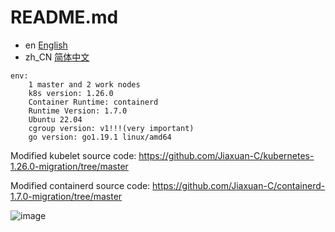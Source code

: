 # README.md
- en [English](readme/README.zh_CN.md)
- zh_CN [简体中文](README.md)
```
env: 
​    1 master and 2 work nodes
​    k8s version: 1.26.0
​    Container Runtime: containerd
​    Runtime Version: 1.7.0
​    Ubuntu 22.04
​    cgroup version: v1!!!(very important)
    go version: go1.19.1 linux/amd64
```

Modified kubelet source code: https://github.com/Jiaxuan-C/kubernetes-1.26.0-migration/tree/master

Modified containerd source code: https://github.com/Jiaxuan-C/containerd-1.7.0-migration/tree/master

![image](https://github.com/Jiaxuan-C/migration-operator/blob/main/demo.gif)
